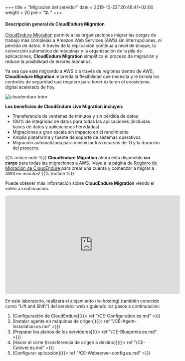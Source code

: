 +++
title = "Migración del servidor"
date = 2019-10-22T20:48:41+02:00
weight = 20
pre = "<b>2. </b>"
+++

#### Descripción general de CloudEndure Migration

<a href="https://aws.amazon.com/cloudendure-migration/" target="_blank">CloudEndure Migration</a> permite a las organizaciones migrar las cargas de trabajo más complejas a Amazon Web Services (AWS) sin interrupciones, ni pérdida de datos. A través de la replicación continua a nivel de bloque, la conversión automática de máquinas y la organización de la pila de aplicaciones, **CloudEndure Migration** simplifica el proceso de migración y reduce la posibilidad de errores humanos.

Ya sea que esté migrando a AWS o a través de regiones dentro de AWS, **CloudEndure Migration** le brinda la flexibilidad que necesita y le brinda los controles de seguridad que requiere para tener éxito en el ecosistema digital acelerado de hoy.

![cloudendure-intro](/ce/ce-home.png)

**Los beneficios de CloudEndure Live Migration incluyen:**

- Transferencia de ventanas de minutos y sin pérdida de datos
- 100% de integridad de datos para todas las aplicaciones (incluidas bases de datos y aplicaciones heredadas)
- Migraciones a gran escala sin impacto en el rendimiento
- Amplia plataforma y fuente de soporte de sistemas operativos
- Migración automatizada para minimizar los recursos de TI y la duración del proyecto.


{{% notice note %}}
**CloudEndure Migration** ahora está disponible **sin cargo** para todas las migraciones a AWS.
¡Vaya a la página de <a href="https://console.cloudendure.com/#/register/register">Registro de Migración de CloudEndure</a> para crear una cuenta y comenzar a migrar a AWS en minutos!
{{% /notice %}}  

Puede obtener más información sobre **CloudEndure Migration** viendo el video a continuación.
<center><iframe width="560" height="315" src="https://www.youtube-nocookie.com/embed/kIJ29q-Jsyo" frameborder="0" allow="accelerometer; autoplay; encrypted-media; gyroscope; picture-in-picture" allowfullscreen></iframe></center>

En este laboratorio, realizará el alojamiento (re-hosting) (también conocido como “Lift and Shift”) del servidor web siguiendo los pasos a continuación:

1. [Configuración de CloudEndure]({{< ref "/CE-Configuration.es.md" >}})  
2. [Instalar agente en máquinas de origen]({{< ref "/CE-Agent-Installation.es.md" >}})  
3. [Preparar los planos de los servidores]({{< ref "/CE-Blueprints.es.md" >}})  
4. [Hacer el corte (transferencia de origen a destino)]({{< ref "/CE-Cutover.es.md" >}})  
5. [Configurar aplicación]({{< ref "/CE-Webserver-config.es.md" >}})  
